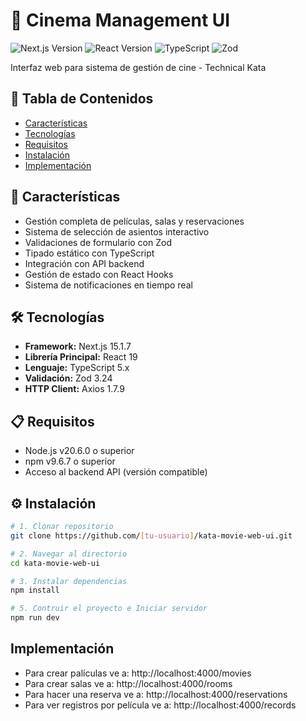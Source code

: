 # 🎥 Cinema Management UI

![Next.js Version](https://img.shields.io/badge/Next.js-15.1.7-blue)
![React Version](https://img.shields.io/badge/React-19.0.0-%2361DAFB)
![TypeScript](https://img.shields.io/badge/TypeScript-5.x-%233178C6)
![Zod](https://img.shields.io/badge/Zod-3.24-%23E67E22)

Interfaz web para sistema de gestión de cine - Technical Kata

## 📌 Tabla de Contenidos

- [Características](#-características)
- [Tecnologías](#-tecnologías)
- [Requisitos](#-requisitos)
- [Instalación](#-instalación)
- [Implementación](#-implementación)

## 🌟 Características

- Gestión completa de películas, salas y reservaciones
- Sistema de selección de asientos interactivo
- Validaciones de formulario con Zod
- Tipado estático con TypeScript
- Integración con API backend
- Gestión de estado con React Hooks
- Sistema de notificaciones en tiempo real

## 🛠 Tecnologías

- **Framework:** Next.js 15.1.7
- **Librería Principal:** React 19
- **Lenguaje:** TypeScript 5.x
- **Validación:** Zod 3.24
- **HTTP Client:** Axios 1.7.9

## 📋 Requisitos

- Node.js v20.6.0 o superior
- npm v9.6.7 o superior
- Acceso al backend API (versión compatible)

## ⚙️ Instalación

```bash
# 1. Clonar repositorio
git clone https://github.com/[tu-usuario]/kata-movie-web-ui.git

# 2. Navegar al directorio
cd kata-movie-web-ui

# 3. Instalar dependencias
npm install

# 5. Contruir el proyecto e Iniciar servidor
npm run dev
```

## Implementación

- Para crear palículas ve a: http://localhost:4000/movies
- Para crear salas ve a: http://localhost:4000/rooms
- Para hacer una reserva ve a: http://localhost:4000/reservations
- Para ver registros por película ve a: http://localhost:4000/records